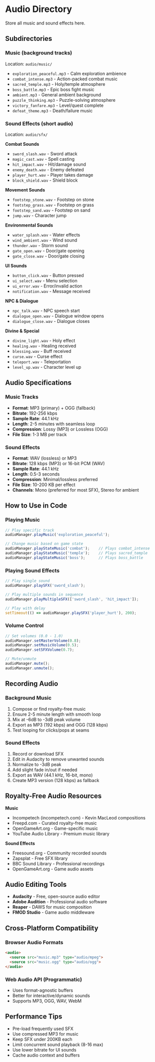 # Audio Directory

Store all music and sound effects here.

## Subdirectories

### Music (background tracks)
Location: `audio/music/`

- `exploration_peaceful.mp3` - Calm exploration ambience
- `combat_intense.mp3` - Action-packed combat music
- `sacred_temple.mp3` - Holy/temple atmosphere
- `boss_battle.mp3` - Epic boss fight music
- `ambient.mp3` - General ambient background
- `puzzle_thinking.mp3` - Puzzle-solving atmosphere
- `victory_fanfare.mp3` - Level/quest complete
- `defeat_theme.mp3` - Death/failure music

### Sound Effects (short audio)
Location: `audio/sfx/`

**Combat Sounds**
- `sword_slash.wav` - Sword attack
- `magic_cast.wav` - Spell casting
- `hit_impact.wav` - Hit/damage sound
- `enemy_death.wav` - Enemy defeated
- `player_hurt.wav` - Player takes damage
- `block_shield.wav` - Shield block

**Movement Sounds**
- `footstep_stone.wav` - Footstep on stone
- `footstep_grass.wav` - Footstep on grass
- `footstep_sand.wav` - Footstep on sand
- `jump.wav` - Character jump

**Environmental Sounds**
- `water_splash.wav` - Water effects
- `wind_ambient.wav` - Wind sound
- `thunder.wav` - Storm sound
- `gate_open.wav` - Door/gate opening
- `gate_close.wav` - Door/gate closing

**UI Sounds**
- `button_click.wav` - Button pressed
- `ui_select.wav` - Menu selection
- `ui_error.wav` - Error/invalid action
- `notification.wav` - Message received

**NPC & Dialogue**
- `npc_talk.wav` - NPC speech start
- `dialogue_open.wav` - Dialogue window opens
- `dialogue_close.wav` - Dialogue closes

**Divine & Special**
- `divine_light.wav` - Holy effect
- `healing.wav` - Healing received
- `blessing.wav` - Buff received
- `curse.wav` - Curse effect
- `teleport.wav` - Teleportation
- `level_up.wav` - Character level up

## Audio Specifications

### Music Tracks
- **Format**: MP3 (primary) + OGG (fallback)
- **Bitrate**: 192-256 kbps
- **Sample Rate**: 44.1 kHz
- **Length**: 2-5 minutes with seamless loop
- **Compression**: Lossy (MP3) or Lossless (OGG)
- **File Size**: 1-3 MB per track

### Sound Effects
- **Format**: WAV (lossless) or MP3
- **Bitrate**: 128 kbps (MP3) or 16-bit PCM (WAV)
- **Sample Rate**: 44.1 kHz
- **Length**: 0.5-3 seconds
- **Compression**: Minimal/lossless preferred
- **File Size**: 10-200 KB per effect
- **Channels**: Mono (preferred for most SFX), Stereo for ambient

## How to Use in Code

### Playing Music
```javascript
// Play specific track
audioManager.playMusic('exploration_peaceful');

// Change music based on game state
audioManager.playStateMusic('combat');    // Plays combat_intense
audioManager.playStateMusic('temple');    // Plays sacred_temple
audioManager.playStateMusic('boss');      // Plays boss_battle
```

### Playing Sound Effects
```javascript
// Play single sound
audioManager.playSFX('sword_slash');

// Play multiple sounds in sequence
audioManager.playMultipleSFX(['sword_slash', 'hit_impact']);

// Play with delay
setTimeout(() => audioManager.playSFX('player_hurt'), 200);
```

### Volume Control
```javascript
// Set volumes (0.0 - 1.0)
audioManager.setMasterVolume(0.8);
audioManager.setMusicVolume(0.5);
audioManager.setSFXVolume(0.7);

// Mute/unmute
audioManager.mute();
audioManager.unmute();
```

## Recording Audio

### Background Music
1. Compose or find royalty-free music
2. Ensure 2-5 minute length with smooth loop
3. Mix at -6dB to -3dB peak volume
4. Export as MP3 (192 kbps) and OGG (128 kbps)
5. Test looping for clicks/pops at seams

### Sound Effects
1. Record or download SFX
2. Edit in Audacity to remove unwanted sounds
3. Normalize to -3dB peak
4. Add slight fade in/out if needed
5. Export as WAV (44.1 kHz, 16-bit, mono)
6. Create MP3 version (128 kbps) as fallback

## Royalty-Free Audio Resources

**Music**
- Incompetech (incompetech.com) - Kevin MacLeod compositions
- Freepd.com - Curated royalty-free music
- OpenGameArt.org - Game-specific music
- YouTube Audio Library - Premium music library

**Sound Effects**
- Freesound.org - Community recorded sounds
- Zapsplat - Free SFX library
- BBC Sound Library - Professional recordings
- OpenGameArt.org - Game audio assets

## Audio Editing Tools
- **Audacity** - Free, open-source audio editor
- **Adobe Audition** - Professional audio software
- **Reaper** - DAWS for music composition
- **FMOD Studio** - Game audio middleware

## Cross-Platform Compatibility

### Browser Audio Formats
```html
<audio>
  <source src="music.mp3" type="audio/mpeg">
  <source src="music.ogg" type="audio/ogg">
</audio>
```

### Web Audio API (Programmatic)
- Uses format-agnostic buffers
- Better for interactive/dynamic sounds
- Supports MP3, OGG, WAV, WebM

## Performance Tips
- Pre-load frequently used SFX
- Use compressed MP3 for music
- Keep SFX under 200KB each
- Limit concurrent sound playback (8-16 max)
- Use lower bitrate for UI sounds
- Cache audio context and buffers
